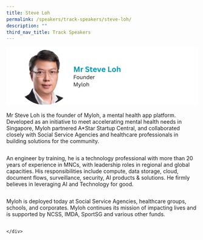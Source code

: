 ```yaml
---
title: Steve Loh
permalink: /speakers/track-speakers/steve-loh/
description: ""
third_nav_title: Track Speakers
---
```

<div style="display: flex; flex-wrap: wrap;">
  <div style="flex-basis: 100%; max-width: 100%;">
    <img alt="track speakers 1" src="/images/SpeakersPhoto/steveloh.png">
  </div>
	
Mr Steve Loh is the founder of Myloh, a mental health app platform. Developed as an initiative to meet accelerating mental health needs in Singapore, Myloh partnered A*Star Startup Central, and collaborated closely with Social Service Agencies and healthcare professionals in building solutions for the community.
	
An engineer by training, he is a technology professional with more than 20 years of experience in MNCs, with leadership roles in regional and global capacities. His responsibilities include compute, data storage, cloud, document flows, surveillance, security, AI products &amp; solutions. He firmly believes in leveraging AI and Technology for good.
	
Myloh is deployed today at Social Service Agencies, healthcare groups, schools, and corporates. Myloh continues its mission of impacting lives and is supported by NCSS, IMDA, SportSG and various other funds.

	</div>